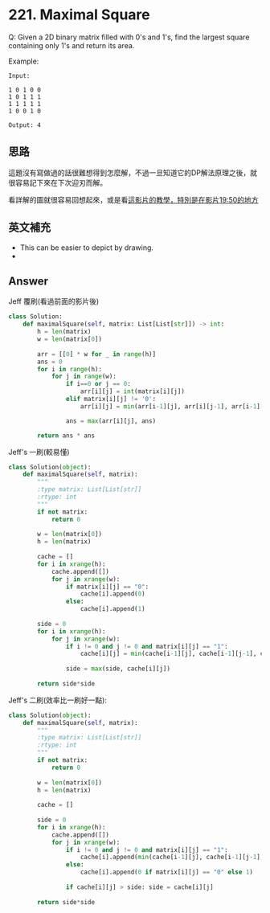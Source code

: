 # 221. Maximal Square
Q: Given a 2D binary matrix filled with 0's and 1's, find the largest square containing only 1's and return its area.

Example:
```
Input: 

1 0 1 0 0
1 0 1 1 1
1 1 1 1 1
1 0 0 1 0

Output: 4
```
## 思路
這題沒有寫做過的話很難想得到怎麼解，不過一旦知道它的DP解法原理之後，就很容易記下來在下次迎刃而解。

看詳解的圖就很容易回想起來，或是看[這影片的教學，特別是在影片19:50的地方](https://www.youtube.com/watch?v=FO7VXDfS8Gk)

## 英文補充
* This can be easier to depict by drawing.
*

## Answer
Jeff 覆刷(看過前面的影片後)
```python 3
class Solution:
    def maximalSquare(self, matrix: List[List[str]]) -> int:
        h = len(matrix)
        w = len(matrix[0])
        
        arr = [[0] * w for _ in range(h)]
        ans = 0
        for i in range(h):
            for j in range(w):
                if i==0 or j == 0:
                    arr[i][j] = int(matrix[i][j])
                elif matrix[i][j] != '0':
                    arr[i][j] = min(arr[i-1][j], arr[i][j-1], arr[i-1][j-1]) + 1

                ans = max(arr[i][j], ans)

        return ans * ans
```

Jeff's 一刷(較易懂)
```python
class Solution(object):
    def maximalSquare(self, matrix):
        """
        :type matrix: List[List[str]]
        :rtype: int
        """
        if not matrix:
            return 0
        
        w = len(matrix[0])
        h = len(matrix)
        
        cache = []
        for i in xrange(h):
            cache.append([])
            for j in xrange(w):
                if matrix[i][j] == "0":
                    cache[i].append(0)
                else:
                    cache[i].append(1)
        
        side = 0
        for i in xrange(h):
            for j in xrange(w):
                if i != 0 and j != 0 and matrix[i][j] == "1":
                    cache[i][j] = min(cache[i-1][j], cache[i-1][j-1], cache[i][j-1]) + 1
                    
                side = max(side, cache[i][j])
                
        return side*side
```

Jeff's 二刷(效率比一刷好一點):
```python
class Solution(object):
    def maximalSquare(self, matrix):
        """
        :type matrix: List[List[str]]
        :rtype: int
        """
        if not matrix:
            return 0
        
        w = len(matrix[0])
        h = len(matrix)
        
        cache = []
        
        side = 0
        for i in xrange(h):
            cache.append([])
            for j in xrange(w):
                if i != 0 and j != 0 and matrix[i][j] == "1":
                    cache[i].append(min(cache[i-1][j], cache[i-1][j-1], cache[i][j-1]) + 1)
                else:
                    cache[i].append(0 if matrix[i][j] == "0" else 1)
                 
                if cache[i][j] > side: side = cache[i][j]
                
        return side*side
```